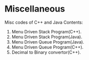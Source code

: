 # Miscellaneous
Misc codes of C++ and Java
 Contents:
 1. Menu Driven Stack Program(C++).
 2. Menu Driven Stack Program(Java).
 3. Menu Driven Queue Program(Java).
 4. Menu Driven Queue Program(C++).
 5. Decimal to Binary convertor(C++).
